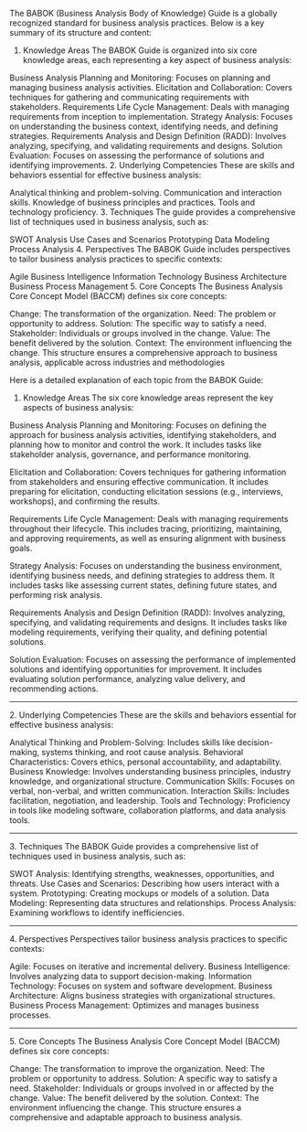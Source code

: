 The BABOK (Business Analysis Body of Knowledge) Guide is a globally recognized standard for business analysis practices. Below is a key summary of its structure and content:


1. Knowledge Areas
The BABOK Guide is organized into six core knowledge areas, each representing a key aspect of business analysis:


Business Analysis Planning and Monitoring: Focuses on planning and managing business analysis activities.
Elicitation and Collaboration: Covers techniques for gathering and communicating requirements with stakeholders.
Requirements Life Cycle Management: Deals with managing requirements from inception to implementation.
Strategy Analysis: Focuses on understanding the business context, identifying needs, and defining strategies.
Requirements Analysis and Design Definition (RADD): Involves analyzing, specifying, and validating requirements and designs.
Solution Evaluation: Focuses on assessing the performance of solutions and identifying improvements.
2. Underlying Competencies
These are skills and behaviors essential for effective business analysis:


Analytical thinking and problem-solving.
Communication and interaction skills.
Knowledge of business principles and practices.
Tools and technology proficiency.
3. Techniques
The guide provides a comprehensive list of techniques used in business analysis, such as:


SWOT Analysis
Use Cases and Scenarios
Prototyping
Data Modeling
Process Analysis
4. Perspectives
The BABOK Guide includes perspectives to tailor business analysis practices to specific contexts:


Agile
Business Intelligence
Information Technology
Business Architecture
Business Process Management
5. Core Concepts
The Business Analysis Core Concept Model (BACCM) defines six core concepts:


Change: The transformation of the organization.
Need: The problem or opportunity to address.
Solution: The specific way to satisfy a need.
Stakeholder: Individuals or groups involved in the change.
Value: The benefit delivered by the solution.
Context: The environment influencing the change.
This structure ensures a comprehensive approach to business analysis, applicable across industries and methodologies



Here is a detailed explanation of each topic from the BABOK Guide:


1. Knowledge Areas
The six core knowledge areas represent the key aspects of business analysis:


Business Analysis Planning and Monitoring: Focuses on defining the approach for business analysis activities, identifying stakeholders, and planning how to monitor and control the work. It includes tasks like stakeholder analysis, governance, and performance monitoring.


Elicitation and Collaboration: Covers techniques for gathering information from stakeholders and ensuring effective communication. It includes preparing for elicitation, conducting elicitation sessions (e.g., interviews, workshops), and confirming the results.


Requirements Life Cycle Management: Deals with managing requirements throughout their lifecycle. This includes tracing, prioritizing, maintaining, and approving requirements, as well as ensuring alignment with business goals.


Strategy Analysis: Focuses on understanding the business environment, identifying business needs, and defining strategies to address them. It includes tasks like assessing current states, defining future states, and performing risk analysis.


Requirements Analysis and Design Definition (RADD): Involves analyzing, specifying, and validating requirements and designs. It includes tasks like modeling requirements, verifying their quality, and defining potential solutions.


Solution Evaluation: Focuses on assessing the performance of implemented solutions and identifying opportunities for improvement. It includes evaluating solution performance, analyzing value delivery, and recommending actions.


<hr></hr>
2. Underlying Competencies
These are the skills and behaviors essential for effective business analysis:


Analytical Thinking and Problem-Solving: Includes skills like decision-making, systems thinking, and root cause analysis.
Behavioral Characteristics: Covers ethics, personal accountability, and adaptability.
Business Knowledge: Involves understanding business principles, industry knowledge, and organizational structure.
Communication Skills: Focuses on verbal, non-verbal, and written communication.
Interaction Skills: Includes facilitation, negotiation, and leadership.
Tools and Technology: Proficiency in tools like modeling software, collaboration platforms, and data analysis tools.
<hr></hr>
3. Techniques
The BABOK Guide provides a comprehensive list of techniques used in business analysis, such as:


SWOT Analysis: Identifying strengths, weaknesses, opportunities, and threats.
Use Cases and Scenarios: Describing how users interact with a system.
Prototyping: Creating mockups or models of a solution.
Data Modeling: Representing data structures and relationships.
Process Analysis: Examining workflows to identify inefficiencies.
<hr></hr>
4. Perspectives
Perspectives tailor business analysis practices to specific contexts:


Agile: Focuses on iterative and incremental delivery.
Business Intelligence: Involves analyzing data to support decision-making.
Information Technology: Focuses on system and software development.
Business Architecture: Aligns business strategies with organizational structures.
Business Process Management: Optimizes and manages business processes.
<hr></hr>
5. Core Concepts
The Business Analysis Core Concept Model (BACCM) defines six core concepts:


Change: The transformation to improve the organization.
Need: The problem or opportunity to address.
Solution: A specific way to satisfy a need.
Stakeholder: Individuals or groups involved in or affected by the change.
Value: The benefit delivered by the solution.
Context: The environment influencing the change.
This structure ensures a comprehensive and adaptable approach to business analysis.
